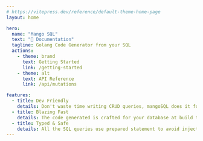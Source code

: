 ```yaml
---
# https://vitepress.dev/reference/default-theme-home-page
layout: home

hero:
  name: "Mango SQL"
  text: "🥭 Documentation"
  tagline: Golang Code Generator from your SQL
  actions:
    - theme: brand
      text: Getting Started
      link: /getting-started
    - theme: alt
      text: API Reference
      link: /api/mutations

features:
  - title: Dev Friendly
    details: Don't waste time writing CRUD queries, mangoSQL does it for you, so you can focus on writing your app logic.
  - title: Blazing Fast
    details: The code generated is crafted for your database at build time and outperform most ORM
  - title: Typed & Safe
    details: All the SQL queries use prepared statement to avoid injection
---
```


